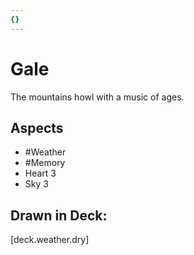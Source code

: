 ```yaml
---
{}
---
```

# Gale
The mountains howl with a music of ages.
## Aspects
- #Weather
- #Memory
- Heart 3
- Sky 3
## Drawn in Deck:
[deck.weather.dry]